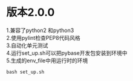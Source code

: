 # 版本2.0.0

1.兼容了python2 和python3  
2.使用pylint检查PEP8代码风格  
3.自动化单元测试  
4.运行set_up.sh可以把pybase开发包安装到环境中  
5.生成的env_file中用运行时的环境  



```shell
bash set_up.sh
```
